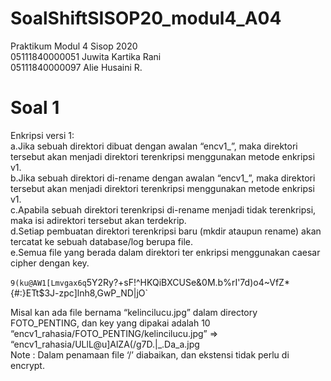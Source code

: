 # SoalShiftSISOP20_modul4_A04
Praktikum Modul 4 Sisop 2020<br/>
05111840000051 Juwita Kartika Rani<br/>
05111840000097 Alie Husaini R.<br/>

# Soal 1
Enkripsi versi 1:<br/>
a.Jika sebuah direktori dibuat dengan awalan “encv1_”, maka direktori tersebut akan menjadi direktori terenkripsi menggunakan metode enkripsi v1.<br/>
b.Jika sebuah direktori di-rename dengan awalan “encv1_”, maka direktori tersebut akan menjadi direktori terenkripsi menggunakan metode enkripsi v1.<br/>
c.Apabila sebuah direktori terenkripsi di-rename menjadi tidak terenkripsi, maka isi adirektori tersebut akan terdekrip.<br/>
d.Setiap pembuatan direktori terenkripsi baru (mkdir ataupun rename) akan tercatat ke sebuah database/log berupa file.<br/>
e.Semua file yang berada dalam direktori ter enkripsi menggunakan caesar cipher dengan key.<br/>

`9(ku@AW1[Lmvgax6q`5Y2Ry?+sF!^HKQiBXCUSe&0M.b%rI'7d)o4~VfZ*{#:}ETt$3J-zpc]lnh8,GwP_ND|jO`<br/>

Misal kan ada file bernama “kelincilucu.jpg” dalam directory FOTO_PENTING, dan key yang dipakai adalah 10<br/>
“encv1_rahasia/FOTO_PENTING/kelincilucu.jpg” => “encv1_rahasia/ULlL@u]AlZA(/g7D.|_.Da_a.jpg<br/>
Note : Dalam penamaan file ‘/’ diabaikan, dan ekstensi tidak perlu di encrypt.<br/>

